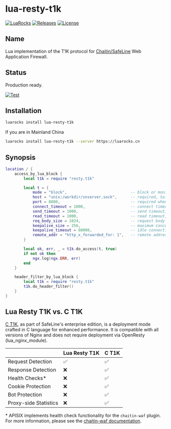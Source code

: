 # lua-resty-t1k

[![LuaRocks](https://img.shields.io/luarocks/v/blaisewang/lua-resty-t1k?style=flat-square)](https://luarocks.org/modules/blaisewang/lua-resty-t1k)
[![Releases](https://img.shields.io/github/v/release/chaitin/lua-resty-t1k?style=flat-square)](https://github.com/chaitin/lua-resty-t1k/releases)
[![License](https://img.shields.io/github/license/chaitin/lua-resty-t1k?color=ff69b4&style=flat-square)](https://github.com/chaitin/lua-resty-t1k/blob/main/LICENSE)

## Name

Lua implementation of the T1K protocol for [Chaitin/SafeLine](https://github.com/chaitin/safeline) Web Application Firewall.

## Status

Production ready.

[![Test](https://img.shields.io/github/actions/workflow/status/chaitin/lua-resty-t1k/test.yml?logo=github&style=flat-square)](https://github.com/chaitin/lua-resty-t1k/actions)

## Installation

```bash
luarocks install lua-resty-t1k
```

If you are in Mainland China

```bash
luarocks install lua-resty-t1k --server https://luarocks.cn
```

## Synopsis

```lua
location / {
    access_by_lua_block {
        local t1k = require "resty.t1k"

        local t = {
            mode = "block",                            -- block or monitor or off, default off
            host = "unix:/workdir/snserver.sock",      -- required, SafeLine WAF detection service host, unix domain socket, IP, or domain is supported, string
            port = 8000,                               -- required when the host is an IP or domain, SafeLine WAF detection service port, integer
            connect_timeout = 1000,                    -- connect timeout, in milliseconds, integer, default 1s (1000ms)
            send_timeout = 1000,                       -- send timeout, in milliseconds, integer, default 1s (1000ms)
            read_timeout = 1000,                       -- read timeout, in milliseconds, integer, default 1s (1000ms)
            req_body_size = 1024,                      -- request body size, in KB, integer, default 1MB (1024KB)
            keepalive_size = 256,                      -- maximum concurrent idle connections to the SafeLine WAF detection service, integer, default 256
            keepalive_timeout = 60000,                 -- idle connection timeout, in milliseconds, integer, default 60s (60000ms)
            remote_addr = "http_x_forwarded_for: 1",   -- remote address from ngx.var.VARIABLE, string, default from ngx.var.remote_addr
        }

        local ok, err, _ = t1k.do_access(t, true)
        if not ok then 
            ngx.log(ngx.ERR, err)
        end
    }

    header_filter_by_lua_block {
        local t1k = require "resty.t1k"
        t1k.do_header_filter()
    }
}
```

## Lua Resty T1K vs. C T1K

[C T1K](https://t1k.chaitin.com/), as part of SafeLine's enterprise edition, is a deployment mode crafted in C language for enhanced performance.
It is compatible with all versions of Nginx and does not require deployment via OpenResty (lua_nginx_module).

|                       | Lua Resty T1K | C T1K |
|-----------------------|---------------|-------|
| Request Detection     | ✅             | ✅     |
| Response Detection    | ❌             | ✅     |
| Health Checks*        | ❌             | ✅     |
| Cookie Protection     | ❌             | ✅     |
| Bot Protection        | ❌             | ✅     |
| Proxy-side Statistics | ❌             | ✅     |

&ast; APISIX implements health check functionality for the `chaitin-waf` plugin. For more information, please see the [chaitin-waf documentation](https://apisix.apache.org/docs/apisix/next/plugins/chaitin-waf/).
